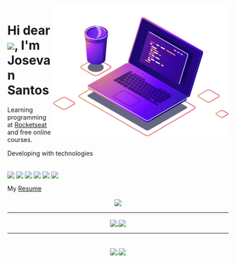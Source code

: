<div align="right">
 <img src="https://raw.githubusercontent.com/josevansantos/josevansantos/main/computer-illustration.png" min-width="400px" max-width="400px" width="400px" align="right" alt="Computador">
</div>

<div align="left">
 <h1 align="left">Hi dear <img src="https://raw.githubusercontent.com/kaueMarques/kaueMarques/master/hi.gif" width="30px">, I'm Josevan Santos</h1>
 <p>Learning programming at <a href="https://www.rocketseat.com.br/">Rocketseat </a> and free online courses.</p>
<p>Developing with technologies</p>
<br/>
<spam align="center">
  <img align="center" height="30" src="https://img.shields.io/badge/HTML5-E34F26?style=for-the-badge&logo=html5&logoColor=white">
  <img align="center" height="30" src="https://img.shields.io/badge/CSS3-1572B6?style=for-the-badge&logo=css3&logoColor=white">
  <img align="center" height="30" src="https://img.shields.io/badge/JavaScript-323330?style=for-the-badge&logo=javascript&logoColor=F7DF1E">
  <img align="center" height="30" src="https://img.shields.io/badge/TypeScript-007ACC?style=for-the-badge&logo=typescript&logoColor=white">
  <img align="center" height="30" src="https://img.shields.io/badge/React-20232A?style=for-the-badge&logo=react&logoColor=61DAFB">
  <img align="center" height="30" src="https://img.shields.io/badge/Node.js-43853D?style=for-the-badge&logo=node.js&logoColor=white">
</spam>
 <br/>

 <p>My <a href="https://josevansantos.github.io/resume/">Resume</a></p>
 
</div>

<div align="center">
   <a href="https://github.com/josevansantos">
   <img  height="225em"  align="center" src="https://github-profile-summary-cards.vercel.app/api/cards/profile-details?username=josevansantos&theme=github_dark"/>
 </a>
</div>

 ***
 <div align="center">
 <a href="https://github.com/josevansantos">
    <img height="170em" align="center" src="https://github-readme-stats.vercel.app/api?username=josevansantos&theme=github_dark&show_icons=true&include_all_commits=true&count_private=true"/>
 </a>
 <a href="https://github.com/josevansantos">
   <img  height="170em" align="center" src="https://github-readme-stats.vercel.app/api/top-langs/?username=josevansantos&hide=html&layout=compact&theme=github_dark"/>
 </a>
 </div>

***
<br>
<div align="center">
 <a href="https://github.com/josevansantos">
   <img align="center" src="https://github-readme-stats.vercel.app/api/pin/?username=josevansantos&repo=type-todo-list&theme=github_dark"/>
 </a>
 <a href="https://github.com/josevansantos">
   <img align="center" src="https://github-readme-stats.vercel.app/api/pin/?username=josevansantos&repo=finpe&theme=github_dark"/>
 </a>
</div>


